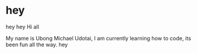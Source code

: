 # hey
hey hey
Hi all

My name is Ubong Michael Udotai, I am currently learning how to code, its been fun all the way. hey
